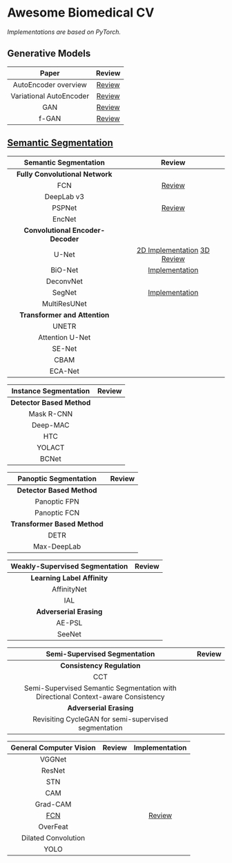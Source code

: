 # Awesome Biomedical CV 
*Implementations are based on PyTorch.*
## Generative Models
|**Paper**|Review|
|:-:|:-:|
|AutoEncoder overview|[Review](https://github.com/hahajjjun/Biomedical-CV/blob/main/Generative%20Models/Autoencoders.ipynb)|
|Variational AutoEncoder|[Review](https://github.com/hahajjjun/Biomedical-CV/blob/main/Generative%20Models/Variational%20Autoencoder(VAE).ipynb)|
|GAN|[Review](https://github.com/hahajjjun/Biomedical-CV/blob/main/Generative%20Models/GAN.ipynb)|
|f-GAN|[Review](https://github.com/hahajjjun/Biomedical-CV/blob/main/Generative%20Models/f-GAN.ipynb)|
## [Semantic Segmentation](https://github.com/hahajjjun/Biomedical-CV/blob/main/Semantic%20Segmentation/Introduction%20to%20Segmentation.ipynb)
|Semantic Segmentation|Review|
|:-:|:-:|
|**Fully Convolutional Network**||
|FCN|[Review](https://github.com/hahajjjun/Biomedical-CV/blob/main/Semantic%20Segmentation/FCN.ipynb)|
|DeepLab v3||
|PSPNet|[Review](https://github.com/hahajjjun/Biomedical-CV/blob/main/Semantic%20Segmentation/PSPNet.ipynb)|
|EncNet||
|**Convolutional Encoder-Decoder**||
|U-Net|[2D Implementation](https://github.com/hahajjjun/Biomedical-CV/blob/main/Semantic%20Segmentation/2D%20U-Net.ipynb) [3D Review](https://github.com/hahajjjun/Biomedical-CV/blob/main/Semantic%20Segmentation/3D%20U-Net.ipynb)|
|BiO-Net|[Implementation](https://github.com/hahajjjun/Biomedical-CV/blob/main/Semantic%20Segmentation/BiO-Net.ipynb)|
|DeconvNet||
|SegNet|[Implementation](https://github.com/hahajjjun/Biomedical-CV/blob/main/Semantic%20Segmentation/SegNet.ipynb)|
|MultiResUNet||
|**Transformer and Attention**|
|UNETR||
|Attention U-Net||
|SE-Net||
|CBAM||
|ECA-Net||

|Instance Segmentation|Review|
|:-:|:-:|
|**Detector Based Method**||
|Mask R-CNN||
|Deep-MAC||
|HTC||
|YOLACT||
|BCNet||


|Panoptic Segmentation|Review|
|:-:|:-:|
|**Detector Based Method**||
|Panoptic FPN||
|Panoptic FCN||
|**Transformer Based Method**||
|DETR||
|Max-DeepLab||

|Weakly-Supervised Segmentation|Review|
|:-:|:-:|
|**Learning Label Affinity**||
|AffinityNet||
|IAL||
|**Adverserial Erasing**||
|AE-PSL||
|SeeNet||

|Semi-Supervised Segmentation|Review|
|:-:|:-:|
|**Consistency Regulation**||
|CCT||
|Semi-Supervised Semantic Segmentation with <br/> Directional Context-aware Consistency||
|**Adverserial Erasing**||
|Revisiting CycleGAN for semi-supervised segmentation||

|General Computer Vision|Review|Implementation|
|:-:|:-:|:-:|
|VGGNet|||
|ResNet|||
|STN|||
|CAM|||
|Grad-CAM|||
|[FCN](https://arxiv.org/abs/1411.4038)||[Review](https://github.com/hahajjjun/Biomedical-CV/blob/main/Reviews/Semantic%20Segmentation/FCN.ipynb)|
|OverFeat|||
|Dilated Convolution|||
|YOLO|||
